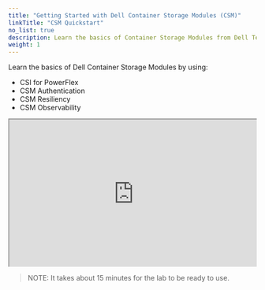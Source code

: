 ```yaml
---
title: "Getting Started with Dell Container Storage Modules (CSM)"
linkTitle: "CSM Quickstart"
no_list: true
description: Learn the basics of Container Storage Modules from Dell Technologies
weight: 1
---
```

Learn the basics of Dell Container Storage Modules by using:
  - CSI for PowerFlex
  - CSM Authentication
  - CSM Resiliency
  - CSM Observability


<div style="position: relative;
  overflow: hidden;
  width: 100%;
  padding-top: 56.25%;">
  /* 16:9 Aspect Ratio (divide 9 by 16 = 0.5625) */
<iframe sandbox="allow-forms allow-modals allow-popups allow-same-origin allow-scripts" src="https://play.instruqt.com/embed/dell/tracks/csm-quickstart?token=em_hdpeUhrpwfrkPUoo" style="position: absolute;
  top: 0;
  left: 0;
  bottom: 0;
  right: 0;
  width: 100%;
  height: 100%;"></iframe>
</div>

> NOTE: It takes about 15 minutes for the lab to be ready to use.
